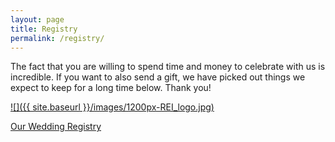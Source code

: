```yaml
---
layout: page
title: Registry
permalink: /registry/
---
```


The fact that you are willing to spend time and money to celebrate with us is incredible. If you want to also send a gift, we have picked out things we expect to keep for a long time below. Thank you!


<a href="https://www.rei.com/GiftRegistryDetails/15331012">![]({{ site.baseurl }}/images/1200px-REI_logo.jpg)</a>



<a class="zola-registry-embed" href="www.zola.com/registry/boandwhit" data-registry-key="boandwhit">Our Wedding Registry</a><script>!function(e,t,n){var s,a=e.getElementsByTagName(t)[0];e.getElementById(n)||(s=e.createElement(t),s.id=n,s.async=!0,s.src="https://widget.zola.com/js/widget.js",a.parentNode.insertBefore(s,a))}(document,"script","zola-wjs");</script>
